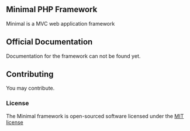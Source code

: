 ## Minimal PHP Framework

Minimal is a MVC web application framework

## Official Documentation

Documentation for the framework can not be found yet.

## Contributing

You may contribute.

### License

The Minimal framework is open-sourced software licensed under the [MIT license](http://opensource.org/licenses/MIT)